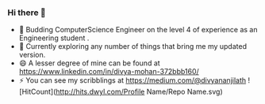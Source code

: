 ### Hi there 👋

<!--
**divyananjilath/divyananjilath** is a ✨ _special_ ✨ repository because its `README.md` (this file) appears on your GitHub profile.

Here are some ideas to get you started:
-->
- 🌱 Budding ComputerScience Engineer on the level 4 of experience as an Engineering student .
- 🔭 Currently exploring any number of things that bring me my updated version.
- 😄 A lesser degree of mine can be found at https://www.linkedin.com/in/divya-mohan-372bbb160/
- ⚡ You can see my scribblings at https://medium.com/@divyananjilath
 ![HitCount](http://hits.dwyl.com/Profile Name/Repo Name.svg)
